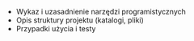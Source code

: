 - Wykaz i uzasadnienie narzędzi programistycznych
- Opis struktury projektu (katalogi, pliki)
- Przypadki użycia i testy